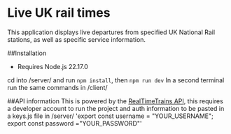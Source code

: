 # Live UK rail times 

This application displays live departures from specified UK National Rail stations, as well as specific service information.

##Installation
- Requires Node.js 22.17.0

cd into /server/ and run `npm install`, then `npm run dev`
In a second terminal run the same commands in /client/

##API information
This is powered by the [RealTimeTrains API](https://api.rtt.io/), this requires a developer account to run the project and auth information to be pasted in a keys.js file in /server/
'export const username = "YOUR_USERNAME";
export const password ="YOUR_PASSWORD"'